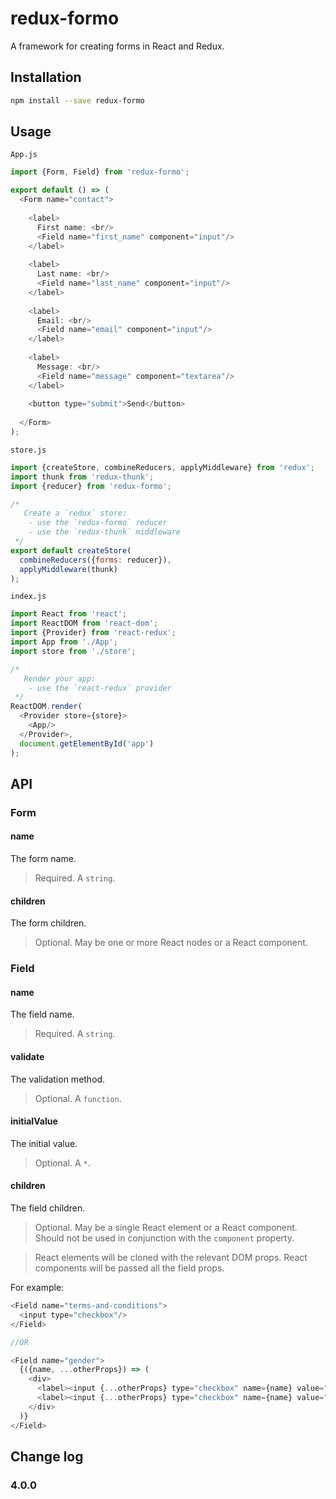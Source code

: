 # redux-formo

A framework for creating forms in React and Redux.

## Installation

```bash
npm install --save redux-formo
```

## Usage

`App.js`
```js
import {Form, Field} from 'redux-formo';

export default () => (
  <Form name="contact">
  
    <label>
      First name: <br/>
      <Field name="first_name" component="input"/>
    </label>
  
    <label>
      Last name: <br/>
      <Field name="last_name" component="input"/>
    </label>
  
    <label>
      Email: <br/>
      <Field name="email" component="input"/>
    </label>
  
    <label>
      Message: <br/>
      <Field name="message" component="textarea"/>
    </label>
  
    <button type="submit">Send</button>
  
  </Form>  
);

```

`store.js`
```js
import {createStore, combineReducers, applyMiddleware} from 'redux';
import thunk from 'redux-thunk';
import {reducer} from 'redux-formo';

/*
   Create a `redux` store:
    - use the `redux-formo` reducer
    - use the `redux-thunk` middleware
 */
export default createStore(
  combineReducers({forms: reducer}),
  applyMiddleware(thunk)
);

```

`index.js`
```js
import React from 'react';
import ReactDOM from 'react-dom';
import {Provider} from 'react-redux';
import App from './App';
import store from './store';

/*
   Render your app:
    - use the `react-redux` provider
 */
ReactDOM.render(
  <Provider store={store}>
    <App/>
  </Provider>,
  document.getElementById('app')
);

```

## API

### Form

#### name

The form name.

> Required. A `string`.

#### children

The form children.

> Optional. May be one or more React nodes or a React component.

### Field

#### name

The field name.

> Required. A `string`.

#### validate

The validation method.

> Optional. A `function`.

#### initialValue

The initial value.

> Optional. A `*`.

#### children

The field children.

> Optional. May be a single React element or a React component. Should not be used in conjunction with the `component` property.

> React elements will be cloned with the relevant DOM props. React components will be passed all the field props.

For example:
```js
<Field name="terms-and-conditions">
  <input type="checkbox"/>
</Field>

//OR

<Field name="gender">
  {({name, ...otherProps}) => (
    <div>
      <label><input {...otherProps} type="checkbox" name={name} value="m"/> Male</label>
      <label><input {...otherProps} type="checkbox" name={name} value="f"/> Female</label>
    </div>
  )}
</Field>
```

## Change log

### 4.0.0

